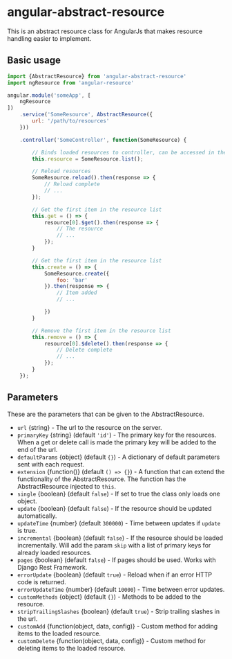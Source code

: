 # angular-abstract-resource
This is an abstract resource class for AngularJs that makes resource handling easier to implement.

## Basic usage

``` javascript
import {AbstractResource} from 'angular-abstract-resource'
import ngResource from 'angular-resource'

angular.module('someApp', [
    ngResource
])
    .service('SomeResource', AbstractResource({
        url: '/path/to/resources'
    }))

    .controller('SomeController', function(SomeResource) {

        // Binds loaded resources to controller, can be accessed in the templates.
        this.resource = SomeResource.list();

        // Reload resources
        SomeResource.reload().then(response => {
            // Reload complete
            // ...
        });

        // Get the first item in the resource list
        this.get = () => {
            resource[0].$get().then(response => {
                // The resource
                // ...
            });
        }

        // Get the first item in the resource list
        this.create = () => {
            SomeResource.create({
                foo: 'bar'
            }).then(response => {
                // Item added
                // ...

            })
        }

        // Remove the first item in the resource list
        this.remove = () => {
            resource[0].$delete().then(response => {
                // Delete complete
                // ...
            });
        }
    });
```

## Parameters
These are the parameters that can be given to the AbstractResource.
* `url` {string} - The url to the resource on the server.
* `primaryKey` {string} (default `'id'`) - The primary key for the resources. When a get or delete call is made the primary key will be added to the end of the url.
* `defaultParams` {object} (default `{}`) - A dictionary of default parameters sent with each request.
* `extension` {function()} (default `() => {}`) - A function that can extend the functionality of the AbstractResource. The function has the AbstractResource injected to `this`.
* `single` {boolean} (default `false`) - If set to true the class only loads one object.
* `update` {boolean} (default `false`) - If the resource should be updated automatically.
* `updateTime` {number} (default `300000`) - Time between updates if `update` is true.
* `incremental` {boolean} (default `false`) - If the resource should be loaded incrementally. Will add the param `skip` with a list of primary keys for already loaded resources.
* `pages` {boolean} (default `false`) - If pages should be used. Works with Django Rest Framework.
* `errorUpdate` {boolean} (default `true`) - Reload when if an error HTTP code is returned.
* `errorUpdateTime` {number} (default `10000`) - Time between error updates.
* `customMethods` {object} (default `{}`) - Methods to be added to the resource.
* `stripTrailingSlashes` {boolean} (default `true`) - Strip trailing slashes in the url.
* `customAdd` {function(object, data, config)} - Custom method for adding items to the loaded resource.
* `customDelete` {function(object, data, config)} - Custom method for deleting items to the loaded resource.